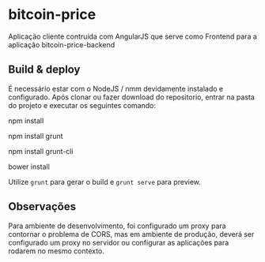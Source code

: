 # bitcoin-price

Aplicação cliente contruída com AngularJS que serve como Frontend para a aplicação bitcoin-price-backend

## Build & deploy

É necessário estar com o NodeJS / nmm devidamente instalado e configurado.
Após clonar ou fazer download do repositorio, entrar na pasta do projeto e executar os seguintes comando:

npm install

npm install grunt

npm install grunt-cli

bower install

Utilize `grunt` para gerar o build e `grunt serve` para preview.

## Observações

Para ambiente de desenvolvimento, foi configurado um proxy para contornar o problema de CORS, mas em ambiente de 
produção, deverá ser configurado um proxy no servidor ou configurar as aplicações para rodarem no mesmo contexto.


